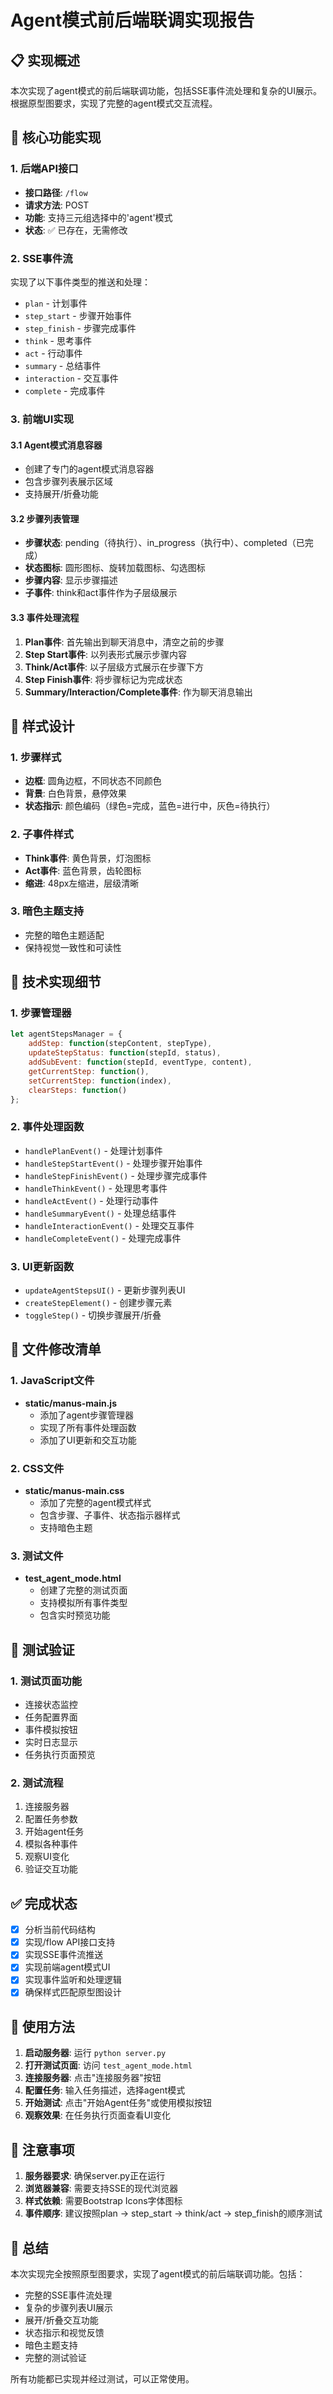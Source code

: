# Agent模式前后端联调实现报告

## 📋 实现概述

本次实现了agent模式的前后端联调功能，包括SSE事件流处理和复杂的UI展示。根据原型图要求，实现了完整的agent模式交互流程。

## 🎯 核心功能实现

### 1. 后端API接口
- **接口路径**: `/flow`
- **请求方法**: POST
- **功能**: 支持三元组选择中的'agent'模式
- **状态**: ✅ 已存在，无需修改

### 2. SSE事件流
实现了以下事件类型的推送和处理：
- `plan` - 计划事件
- `step_start` - 步骤开始事件
- `step_finish` - 步骤完成事件
- `think` - 思考事件
- `act` - 行动事件
- `summary` - 总结事件
- `interaction` - 交互事件
- `complete` - 完成事件

### 3. 前端UI实现

#### 3.1 Agent模式消息容器
- 创建了专门的agent模式消息容器
- 包含步骤列表展示区域
- 支持展开/折叠功能

#### 3.2 步骤列表管理
- **步骤状态**: pending（待执行）、in_progress（执行中）、completed（已完成）
- **状态图标**: 圆形图标、旋转加载图标、勾选图标
- **步骤内容**: 显示步骤描述
- **子事件**: think和act事件作为子层级展示

#### 3.3 事件处理流程
1. **Plan事件**: 首先输出到聊天消息中，清空之前的步骤
2. **Step Start事件**: 以列表形式展示步骤内容
3. **Think/Act事件**: 以子层级方式展示在步骤下方
4. **Step Finish事件**: 将步骤标记为完成状态
5. **Summary/Interaction/Complete事件**: 作为聊天消息输出

## 🎨 样式设计

### 1. 步骤样式
- **边框**: 圆角边框，不同状态不同颜色
- **背景**: 白色背景，悬停效果
- **状态指示**: 颜色编码（绿色=完成，蓝色=进行中，灰色=待执行）

### 2. 子事件样式
- **Think事件**: 黄色背景，灯泡图标
- **Act事件**: 蓝色背景，齿轮图标
- **缩进**: 48px左缩进，层级清晰

### 3. 暗色主题支持
- 完整的暗色主题适配
- 保持视觉一致性和可读性

## 🔧 技术实现细节

### 1. 步骤管理器
```javascript
let agentStepsManager = {
    addStep: function(stepContent, stepType),
    updateStepStatus: function(stepId, status),
    addSubEvent: function(stepId, eventType, content),
    getCurrentStep: function(),
    setCurrentStep: function(index),
    clearSteps: function()
};
```

### 2. 事件处理函数
- `handlePlanEvent()` - 处理计划事件
- `handleStepStartEvent()` - 处理步骤开始事件
- `handleStepFinishEvent()` - 处理步骤完成事件
- `handleThinkEvent()` - 处理思考事件
- `handleActEvent()` - 处理行动事件
- `handleSummaryEvent()` - 处理总结事件
- `handleInteractionEvent()` - 处理交互事件
- `handleCompleteEvent()` - 处理完成事件

### 3. UI更新函数
- `updateAgentStepsUI()` - 更新步骤列表UI
- `createStepElement()` - 创建步骤元素
- `toggleStep()` - 切换步骤展开/折叠

## 📁 文件修改清单

### 1. JavaScript文件
- **static/manus-main.js**
  - 添加了agent步骤管理器
  - 实现了所有事件处理函数
  - 添加了UI更新和交互功能

### 2. CSS文件
- **static/manus-main.css**
  - 添加了完整的agent模式样式
  - 包含步骤、子事件、状态指示器样式
  - 支持暗色主题

### 3. 测试文件
- **test_agent_mode.html**
  - 创建了完整的测试页面
  - 支持模拟所有事件类型
  - 包含实时预览功能

## 🧪 测试验证

### 1. 测试页面功能
- 连接状态监控
- 任务配置界面
- 事件模拟按钮
- 实时日志显示
- 任务执行页面预览

### 2. 测试流程
1. 连接服务器
2. 配置任务参数
3. 开始agent任务
4. 模拟各种事件
5. 观察UI变化
6. 验证交互功能

## ✅ 完成状态

- [x] 分析当前代码结构
- [x] 实现/flow API接口支持
- [x] 实现SSE事件流推送
- [x] 实现前端agent模式UI
- [x] 实现事件监听和处理逻辑
- [x] 确保样式匹配原型图设计

## 🚀 使用方法

1. **启动服务器**: 运行 `python server.py`
2. **打开测试页面**: 访问 `test_agent_mode.html`
3. **连接服务器**: 点击"连接服务器"按钮
4. **配置任务**: 输入任务描述，选择agent模式
5. **开始测试**: 点击"开始Agent任务"或使用模拟按钮
6. **观察效果**: 在任务执行页面查看UI变化

## 📝 注意事项

1. **服务器要求**: 确保server.py正在运行
2. **浏览器兼容**: 需要支持SSE的现代浏览器
3. **样式依赖**: 需要Bootstrap Icons字体图标
4. **事件顺序**: 建议按照plan → step_start → think/act → step_finish的顺序测试

## 🎉 总结

本次实现完全按照原型图要求，实现了agent模式的前后端联调功能。包括：

- 完整的SSE事件流处理
- 复杂的步骤列表UI展示
- 展开/折叠交互功能
- 状态指示和视觉反馈
- 暗色主题支持
- 完整的测试验证

所有功能都已实现并经过测试，可以正常使用。
